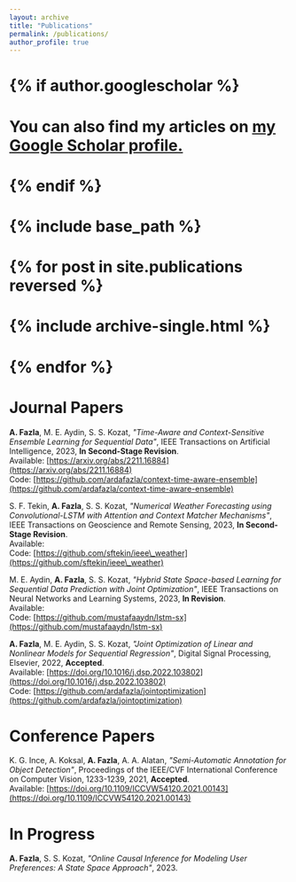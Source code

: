 ```yaml
---
layout: archive
title: "Publications"
permalink: /publications/
author_profile: true
---
```


# {% if author.googlescholar %}
#   You can also find my articles on <u><a href="{{author.googlescholar}}">my Google Scholar profile</a>.</u>
# {% endif %}
# 
# {% include base_path %}
# 
# {% for post in site.publications reversed %}
#   {% include archive-single.html %}
# {% endfor %}

Journal Papers
======
**A. Fazla**, M. E. Aydin, S. S. Kozat, _"Time-Aware and Context-Sensitive Ensemble Learning for Sequential Data"_, IEEE Transactions on Artificial Intelligence, 2023, **In Second-Stage Revision**.  
Available: [https://arxiv.org/abs/2211.16884](https://arxiv.org/abs/2211.16884)  
Code: [https://github.com/ardafazla/context-time-aware-ensemble](https://github.com/ardafazla/context-time-aware-ensemble)  

S. F. Tekin, **A. Fazla**, S. S. Kozat, _"Numerical Weather Forecasting using Convolutional-LSTM with Attention and Context Matcher Mechanisms"_, IEEE Transactions on Geoscience and Remote Sensing, 2023, **In Second-Stage Revision**.  
Available:  
Code: [https://github.com/sftekin/ieee\_weather](https://github.com/sftekin/ieee\_weather)  

M. E. Aydin, **A. Fazla**, S. S. Kozat, _"Hybrid State Space-based Learning for Sequential Data Prediction with Joint Optimization"_, IEEE Transactions on Neural Networks and Learning Systems, 2023, **In Revision**.  
Available:  
Code: [https://github.com/mustafaaydn/lstm-sx](https://github.com/mustafaaydn/lstm-sx)  

**A. Fazla**, M. E. Aydin, S. S. Kozat, _"Joint Optimization of Linear and Nonlinear Models for Sequential Regression"_, Digital Signal Processing, Elsevier, 2022, **Accepted**.  
Available: [https://doi.org/10.1016/j.dsp.2022.103802](https://doi.org/10.1016/j.dsp.2022.103802)  
Code: [https://github.com/ardafazla/jointoptimization](https://github.com/ardafazla/jointoptimization)  

Conference Papers
======
K. G. Ince, A. Koksal, **A. Fazla**, A. A. Alatan, _"Semi-Automatic Annotation for Object Detection"_, Proceedings of the IEEE/CVF International Conference on Computer Vision, 1233-1239, 2021, **Accepted**.  
Available: [https://doi.org/10.1109/ICCVW54120.2021.00143](https://doi.org/10.1109/ICCVW54120.2021.00143)  

In Progress
======
**A. Fazla**, S. S. Kozat, _"Online Causal Inference for Modeling User Preferences: A State Space Approach"_, 2023.  
